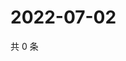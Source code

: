 # 2022-07-02

共 0 条

<!-- BEGIN WEIBO -->
<!-- 最后更新时间 Sat Jul 02 2022 07:14:57 GMT+0800 (China Standard Time) -->

<!-- END WEIBO -->
